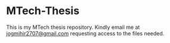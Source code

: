 # MTech-Thesis
This is my MTech thesis repository. Kindly email me at jogmihir2707@gmail.com requesting access to the files needed.
